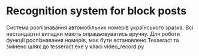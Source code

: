 # Recognition system for block posts
Система розпізнавання автомобільних номерів українського зразка.
Всі нестандартні випадки мають опрацьовуватись вручну.
Для роботи функції роспізнавання номерів, має бути встановлено Tesseract та змінено шлях до tesseract.exe у класі video_record.py
